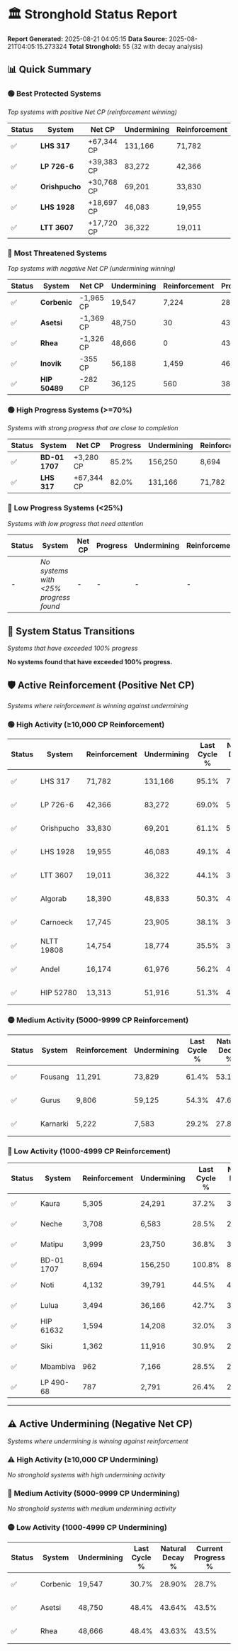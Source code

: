 # 🏛️ Stronghold Status Report

**Report Generated:** 2025-08-21 04:05:15
**Data Source:** 2025-08-21T04:05:15.273324
**Total Stronghold:** 55 (32 with decay analysis)

## 📊 Quick Summary

### 🟢 **Best Protected Systems**
*Top systems with positive Net CP (reinforcement winning)*

| Status | System | Net CP | Undermining | Reinforcement | Progress |
|--------|--------|--------|-------------|---------------|----------|
| ✅ | **LHS 317** | +67,344 CP | 131,166 | 71,782 | 82.0% |
| ✅ | **LP 726-6** | +39,383 CP | 83,272 | 42,366 | 60.7% |
| ✅ | **Orishpucho** | +30,768 CP | 69,201 | 33,830 | 54.2% |
| ✅ | **LHS 1928** | +18,697 CP | 46,083 | 19,955 | 44.5% |
| ✅ | **LTT 3607** | +17,720 CP | 36,322 | 19,011 | 40.5% |

### 🔴 **Most Threatened Systems**
*Top systems with negative Net CP (undermining winning)*

| Status | System | Net CP | Undermining | Reinforcement | Progress |
|--------|--------|--------|-------------|---------------|----------|
| ✅ | **Corbenic** | -1,965 CP | 19,547 | 7,224 | 28.7% |
| ✅ | **Asetsi** | -1,369 CP | 48,750 | 30 | 43.5% |
| ✅ | **Rhea** | -1,326 CP | 48,666 | 0 | 43.5% |
| ✅ | **Inovik** | -355 CP | 56,188 | 1,459 | 46.4% |
| ✅ | **HIP 50489** | -282 CP | 36,125 | 560 | 38.8% |

### 🟢 **High Progress Systems (>=70%)**
*Systems with strong progress that are close to completion*

| Status | System | Net CP | Progress | Undermining | Reinforcement |
|--------|--------|--------|----------|-------------|---------------|
| ✅ | **BD-01 1707** | +3,280 CP | 85.2% | 156,250 | 8,694 |
| ✅ | **LHS 317** | +67,344 CP | 82.0% | 131,166 | 71,782 |

### 🔴 **Low Progress Systems (<25%)**
*Systems with low progress that need attention*

| Status | System | Net CP | Progress | Undermining | Reinforcement |
|--------|--------|--------|----------|-------------|---------------|
| - | *No systems with <25% progress found* | - | - | - | - |
## 🔄 System Status Transitions
*Systems that have exceeded 100% progress*

**No systems found that have exceeded 100% progress.**

## 🛡️ Active Reinforcement (Positive Net CP)
*Systems where reinforcement is winning against undermining*

### 🟢 High Activity (≥10,000 CP Reinforcement)

| Status | System | Reinforcement | Undermining | Last Cycle % | Natural Decay % | Current Progress % | Current CP | Net CP | Activity |
|--------|--------|---------------|-------------|--------------|-----------------|-------------------|------------|--------|----------|
| ✅ | LHS 317 | 71,782 | 131,166 | 95.1% | 75.27% | 82.0% | 820,000 | +67,344 | 🟢 High Reinforcement |
| ✅ | LP 726-6 | 42,366 | 83,272 | 69.0% | 56.76% | 60.7% | 607,000 | +39,383 | 🟢 High Reinforcement |
| ✅ | Orishpucho | 33,830 | 69,201 | 61.1% | 51.12% | 54.2% | 542,000 | +30,768 | 🟢 High Reinforcement |
| ✅ | LHS 1928 | 19,955 | 46,083 | 49.1% | 42.63% | 44.5% | 445,000 | +18,697 | 🟢 High Reinforcement |
| ✅ | LTT 3607 | 19,011 | 36,322 | 44.1% | 38.73% | 40.5% | 405,000 | +17,720 | 🟢 High Reinforcement |
| ✅ | Algorab | 18,390 | 48,833 | 50.3% | 43.69% | 45.4% | 453,999 | +17,053 | 🟢 High Reinforcement |
| ✅ | Carnoeck | 17,745 | 23,905 | 38.1% | 34.00% | 35.7% | 357,000 | +17,005 | 🟢 High Reinforcement |
| ✅ | NLTT 19808 | 14,754 | 18,774 | 35.5% | 32.15% | 33.6% | 336,000 | +14,502 | 🟢 High Reinforcement |
| ✅ | Andel | 16,174 | 61,976 | 56.2% | 48.60% | 50.0% | 500,000 | +14,004 | 🟢 High Reinforcement |
| ✅ | HIP 52780 | 13,313 | 51,916 | 51.3% | 44.91% | 46.1% | 461,000 | +11,934 | 🟢 High Reinforcement |

### 🟡 Medium Activity (5000-9999 CP Reinforcement)

| Status | System | Reinforcement | Undermining | Last Cycle % | Natural Decay % | Current Progress % | Current CP | Net CP | Activity |
|--------|--------|---------------|-------------|--------------|-----------------|-------------------|------------|--------|----------|
| ✅ | Fousang | 11,291 | 73,829 | 61.4% | 53.14% | 54.0% | 540,000 | +8,650 | 🟡 Medium Reinforcement |
| ✅ | Gurus | 9,806 | 59,125 | 54.3% | 47.60% | 48.4% | 484,000 | +7,982 | 🟡 Medium Reinforcement |
| ✅ | Karnarki | 5,222 | 7,583 | 29.2% | 27.86% | 28.4% | 284,000 | +5,397 | 🟡 Medium Reinforcement |

### 🔴 Low Activity (1000-4999 CP Reinforcement)

| Status | System | Reinforcement | Undermining | Last Cycle % | Natural Decay % | Current Progress % | Current CP | Net CP | Activity |
|--------|--------|---------------|-------------|--------------|-----------------|-------------------|------------|--------|----------|
| ✅ | Kaura | 5,305 | 24,291 | 37.2% | 34.31% | 34.8% | 348,000 | +4,946 | 🔵 Low Reinforcement |
| ✅ | Neche | 3,708 | 6,583 | 28.5% | 27.42% | 27.8% | 278,000 | +3,782 | 🔵 Low Reinforcement |
| ✅ | Matipu | 3,999 | 23,750 | 36.8% | 34.05% | 34.4% | 344,000 | +3,532 | 🔵 Low Reinforcement |
| ✅ | BD-01 1707 | 8,694 | 156,250 | 100.8% | 84.87% | 85.2% | 852,000 | +3,280 | 🔵 Low Reinforcement |
| ✅ | Noti | 4,132 | 39,791 | 44.5% | 40.19% | 40.5% | 405,000 | +3,053 | 🔵 Low Reinforcement |
| ✅ | Lulua | 3,494 | 36,166 | 42.7% | 38.84% | 39.1% | 391,000 | +2,632 | 🔵 Low Reinforcement |
| ✅ | HIP 61632 | 1,594 | 14,208 | 32.0% | 30.44% | 30.6% | 306,000 | +1,614 | 🔵 Low Reinforcement |
| ✅ | Siki | 1,362 | 11,916 | 30.9% | 29.55% | 29.7% | 297,000 | +1,455 | 🔵 Low Reinforcement |
| ✅ | Mbambiva | 962 | 7,166 | 28.5% | 27.69% | 27.8% | 278,000 | +1,121 | 🔵 Low Reinforcement |
| ✅ | LP 490-68 | 787 | 2,791 | 26.4% | 25.99% | 26.1% | 261,000 | +1,068 | 🔵 Low Reinforcement |


---

## ⚠️ Active Undermining (Negative Net CP)
*Systems where undermining is winning against reinforcement*

### ⚠️ High Activity (≥10,000 CP Undermining)

*No stronghold systems with high undermining activity*

### 🔶 Medium Activity (5000-9999 CP Undermining)

*No stronghold systems with medium undermining activity*

### 🟡 Low Activity (1000-4999 CP Undermining)

| Status | System | Undermining | Last Cycle % | Natural Decay % | Current Progress % | Reinforcement | Current CP | Net CP | Activity |
|--------|--------|-------------|--------------|-----------------|-------------------|---------------|------------|--------|----------|
| ✅ | Corbenic | 19,547 | 30.7% | 28.90% | 28.7% | 7,224 | 287,000 | -1,965 | 🟡 Low Undermining |
| ✅ | Asetsi | 48,750 | 48.4% | 43.64% | 43.5% | 30 | 435,000 | -1,369 | 🟡 Low Undermining |
| ✅ | Rhea | 48,666 | 48.4% | 43.63% | 43.5% | 0 | 435,000 | -1,326 | 🟡 Low Undermining |

